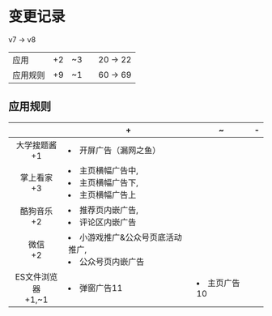 # 变更记录

v7 -> v8

||||||
|-|:-:|:-:|:-:|:-:|
|应用|+2|~3||20 -> 22|
|应用规则|+9|~1||60 -> 69|

## 应用规则

||+|~|-|
|:-:|-|-|-|
|大学搜题酱<br>+1|<li>开屏广告（漏网之鱼）|||
|掌上看家<br>+3|<li>主页横幅广告中,<li>主页横幅广告下,<li>主页横幅广告上|||
|酷狗音乐<br>+2|<li>推荐页内嵌广告,<li>评论区内嵌广告|||
|微信<br>+2|<li>小游戏推广&公众号页底活动推广,<li>公众号页内嵌广告|||
|ES文件浏览器<br>+1,~1|<li>弹窗广告11|<li>主页广告10||
